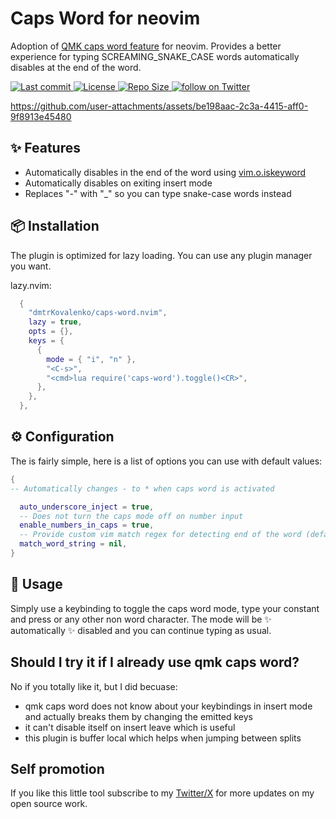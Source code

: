 # Caps Word for neovim

Adoption of [QMK caps word feature](https://docs.qmk.fm/features/caps_word) for neovim. Provides a better experience for typing SCREAMING_SNAKE_CASE words automatically disables at the end of the word.

<div align="left"><p>
    <a href="https://github.com/dmtrKovalenko/caps-word.nvim/pulse">
      <img alt="Last commit" src="https://img.shields.io/github/last-commit/dmtrKovalenko/caps-word.nvim?style=for-the-badge&logo=starship&color=8bd5ca&logoColor=D9E0EE&labelColor=302D41"/>
    </a>
    <a href="https://github.com/dmtrKovalenko/caps-word.nvim/blob/main/LICENSE">
      <img alt="License" src="https://img.shields.io/github/license/dmtrKovalenko/caps-word.nvim?style=for-the-badge&logo=starship&color=ee999f&logoColor=D9E0EE&labelColor=302D41" />
    </a>
    <a href="https://github.com/dmtrKovalenko/caps-word.nvim">
      <img alt="Repo Size" src="https://img.shields.io/github/repo-size/dmtrKovalenko/caps-word.nvim?color=%23DDB6F2&label=SIZE&logo=pagespeedinsights&style=for-the-badge&logoColor=D9E0EE&labelColor=302D41" />
    </a>
    <a href="https://twitter.com/intent/follow?screen_name=folke">
      <img alt="follow on Twitter" src="https://img.shields.io/twitter/follow/neogoose_btw?style=for-the-badge&logo=x&color=8aadf3&logoColor=D9E0EE&labelColor=302D41" />
    </a>
</div>

https://github.com/user-attachments/assets/be198aac-2c3a-4415-aff0-9f8913e45480

## ✨ Features

- Automatically disables in the end of the word using [vim.o.iskeyword](https://neovim.io/doc/user/options.html#'iskeyword')
- Automatically disables on exiting insert mode
- Replaces "-" with "\_" so you can type snake-case words instead

## 📦 Installation

The plugin is optimized for lazy loading. You can use any plugin manager you want.

lazy.nvim:

```lua
  {
    "dmtrKovalenko/caps-word.nvim",
    lazy = true,
    opts = {},
    keys = {
      {
        mode = { "i", "n" },
        "<C-s>",
        "<cmd>lua require('caps-word').toggle()<CR>",
      },
    },
  },

```

## ⚙️ Configuration

The is fairly simple, here is a list of options you can use with default values:

```lua
{
-- Automatically changes - to * when caps word is activated

  auto_underscore_inject = true,
  -- Does not turn the caps mode off on number input
  enable_numbers_in_caps = true,
  -- Provide custom vim match regex for detecting end of the word (default is vim.o.iskeyword)
  match_word_string = nil,
}

```

## 🚀 Usage

Simply use a keybinding to toggle the caps word mode, type your constant and press <space> or any other non word character. The mode will be ✨ automatically ✨ disabled and you can continue typing as usual.

## Should I try it if I already use qmk caps word?

No if you totally like it, but I did becuase:

- qmk caps word does not know about your keybindings in insert mode and actually breaks them by changing the emitted keys
- it can't disable itself on insert leave which is useful
- this plugin is buffer local which helps when jumping between splits

## Self promotion

If you like this little tool subscribe to my [Twitter/X](https://x.com/neogoose_btw) for more updates on my open source work.
